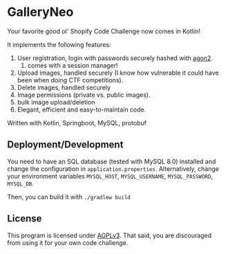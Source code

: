 # GalleryNeo

Your favorite good ol' Shopify Code Challenge now comes in Kotlin!

It implements the following features:
1. User registration, login with passwords securely hashed with [agon2](https://en.wikipedia.org/wiki/Argon2).
    1. comes with a session manager!
2. Upload images, handled securely (I know how vulnerable it could have been when doing CTF competitions).
3. Delete images, handled securely
4. Image permissions (private vs. public images).
5. bulk image upload/deletion
6. Elegant, efficient and easy-to-maintain code.

Written with Kotlin, Springboot, MySQL, protobuf

## Deployment/Development

You need to have an SQL database (tested with MySQL 8.0) installed and change the configuration in `application.properties`.
Alternatively, change your environment variables `MYSQL_HOST`, `MYSQL_USERNAME`, `MYSQL_PASSWORD`, `MYSQL_DB`.

Then, you can build it with `./gradlew build`

## License

This program is licensed under [AGPLv3](https://github.com/harrynull/GalleryNeo/blob/master/LICENSE).
That said, you are discouraged from using it for your own code challenge.
